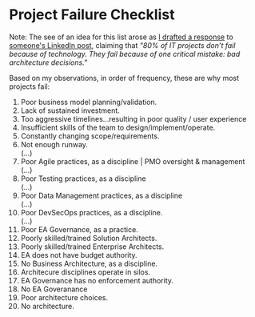 
# Project Failure Checklist

Note: The see of an idea for this list arose as [I drafted a response](https://www.linkedin.com/feed/update/urn:li:activity:7297941507934769152?commentUrn=urn%3Ali%3Acomment%3A%28activity%3A7297941507934769152%2C7298066128637960193%29&dashCommentUrn=urn%3Ali%3Afsd_comment%3A%287298066128637960193%2Curn%3Ali%3Aactivity%3A7297941507934769152%29) to [someone's LinkedIn post](https://www.linkedin.com/posts/dennismulder_80-of-it-projects-dont-fail-because-of-activity-7297941507934769152-XhlI), claiming that _"80% of IT projects don’t fail because of technology. They fail because of one critical mistake: bad architecture decisions."_   

Based on my observations, in order of frequency, these are why most projects fail:   

1. Poor business model planning/validation.
2. Lack of sustained investment.
3. Too aggressive timelines...resulting in poor quality / user experience
4. Insufficient skills of the team to design/implement/operate.
5. Constantly changing scope/requirements.
6. Not enough runway.   
(...)
20. Poor Agile practices, as a discipline | PMO oversight & management   
(...)
30. Poor Testing practices, as a discipline   
(...)
40. Poor Data Management practices, as a discipline   
(...)
80. Poor DevSecOps practices, as a discipline.   
(...)
91. Poor EA Governance, as a practice.    
92. Poorly skilled/trained Solution Architects.
93. Poorly skilled/trained Enterprise Architects.
94. EA does not have budget authority.
95. No Business Architecture, as a discipline.
96. Architecure disciplines operate in silos.
97. EA Governance has no enforcement authority.
98. No EA Goveranance
99. Poor architecture choices.
100. No architecture.
